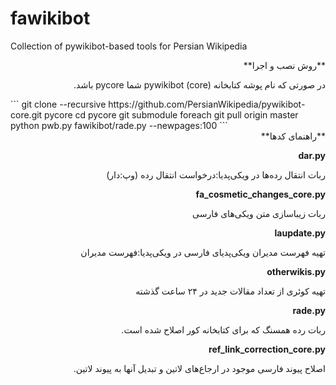 # fawikibot
Collection of pywikibot-based tools for Persian Wikipedia

<div dir="rtl">
**روش نصب و اجرا**


در صورتی که نام پوشه کتابخانه pywikibot (core) شما pycore باشد.
</div>
```
   git clone --recursive https://github.com/PersianWikipedia/pywikibot-core.git pycore
   cd pycore
   git submodule foreach git pull origin master
   python pwb.py fawikibot/rade.py --newpages:100
```

<div dir="rtl">
**راهنمای کدها**

**dar.py**

ربات انتقال رده‌ها در ویکی‌پدیا:درخواست انتقال رده (وپ:دار)

**fa_cosmetic_changes_core.py**

ربات زیباسازی متن ویکی‌های فارسی

**laupdate.py**

تهیه فهرست مدیران ویکی‌پدیای فارسی در ویکی‌پدیا:فهرست مدیران

**otherwikis.py**

تهیه کوئری از تعداد مقالات جدید در ۲۴ ساعت گذشته

**rade.py**

ربات رده همسنگ که برای کتابخانه کور اصلاح شده است.

**ref_link_correction_core.py**

اصلاح پیوند فارسی موجود در ارجاع‌های لاتین و تبدیل آنها به پیوند لاتین.
